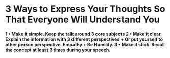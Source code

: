 # 3 Ways to Express Your Thoughts So That Everyone Will Understand You

**1 • Make it simple. Keep the talk around 3 core subjects
2 • Make it clear. Explain the information with 3 different perspectives
	+ Or put yourself to other person perspective. Empathy
	+ Be Humility.
3 • Make it stick. Recall the concept at least 3 times during your speech.**


